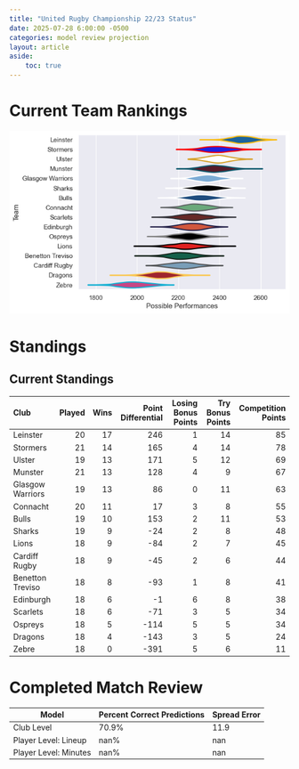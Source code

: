 ```yaml
---  
title: "United Rugby Championship 22/23 Status"  
date: 2025-07-28 6:00:00 -0500  
categories: model review projection  
layout: article  
aside:  
    toc: true  
---
```

# Current Team Rankings


![Club Rankings](plots/rankings_United_Rugby_Championship_2223.png)
# Standings

## Current Standings


| Club             |   Played |   Wins |   Point Differential |   Losing Bonus Points |   Try Bonus Points |   Competition Points |
|:-----------------|---------:|-------:|---------------------:|----------------------:|-------------------:|---------------------:|
| Leinster         |       20 |     17 |                  246 |                     1 |                 14 |                   85 |
| Stormers         |       21 |     14 |                  165 |                     4 |                 14 |                   78 |
| Ulster           |       19 |     13 |                  171 |                     5 |                 12 |                   69 |
| Munster          |       21 |     13 |                  128 |                     4 |                  9 |                   67 |
| Glasgow Warriors |       19 |     13 |                   86 |                     0 |                 11 |                   63 |
| Connacht         |       20 |     11 |                   17 |                     3 |                  8 |                   55 |
| Bulls            |       19 |     10 |                  153 |                     2 |                 11 |                   53 |
| Sharks           |       19 |      9 |                  -24 |                     2 |                  8 |                   48 |
| Lions            |       18 |      9 |                  -84 |                     2 |                  7 |                   45 |
| Cardiff Rugby    |       18 |      9 |                  -45 |                     2 |                  6 |                   44 |
| Benetton Treviso |       18 |      8 |                  -93 |                     1 |                  8 |                   41 |
| Edinburgh        |       18 |      6 |                   -1 |                     6 |                  8 |                   38 |
| Scarlets         |       18 |      6 |                  -71 |                     3 |                  5 |                   34 |
| Ospreys          |       18 |      5 |                 -114 |                     5 |                  5 |                   34 |
| Dragons          |       18 |      4 |                 -143 |                     3 |                  5 |                   24 |
| Zebre            |       18 |      0 |                 -391 |                     5 |                  6 |                   11 |



# Completed Match Review


| Model | Percent Correct Predictions | Spread Error |
| ------ | ------ | ------ |
| Club Level | 70.9% | 11.9 |
| Player Level: Lineup | nan% | nan |
| Player Level: Minutes | nan% | nan |

